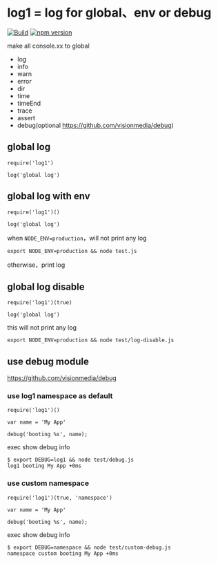 # log1 = log for global、env or debug


[![Build](https://travis-ci.org/i5ting/log1.svg?branch=master)](https://travis-ci.org/i5ting/log1) [![npm version](https://badge.fury.io/js/log1.svg)](http://badge.fury.io/js/log1)


make all console.xx to global

- log
- info
- warn
- error
- dir
- time
- timeEnd
- trace
- assert
- debug(optional https://github.com/visionmedia/debug)

## global log

```
require('log1')

log('global log')
```

## global log with env

```
require('log1')()

log('global log')
```

when `NODE_ENV=production`，will not print any log

```
export NODE_ENV=production && node test.js
```

otherwise，print log

## global log disable

```
require('log1')(true)

log('global log')
```

this will not print any log

```
export NODE_ENV=production && node test/log-disable.js
```

## use debug module

https://github.com/visionmedia/debug

### use log1 namespace as default

```
require('log1')()

var name = 'My App'

debug('booting %s', name);
```

exec show debug info

```
$ export DEBUG=log1 && node test/debug.js
log1 booting My App +0ms
```

### use custom namespace

```
require('log1')(true, 'namespace')

var name = 'My App'

debug('booting %s', name);
```

exec show debug info

```
$ export DEBUG=namespace && node test/custom-debug.js
namespace custom booting My App +0ms
```

